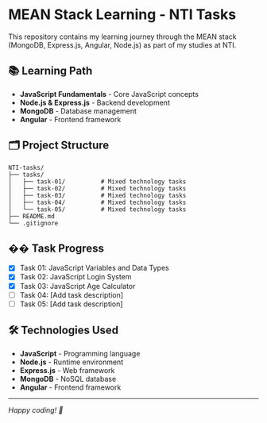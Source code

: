# MEAN Stack Learning - NTI Tasks

This repository contains my learning journey through the MEAN stack (MongoDB, Express.js, Angular, Node.js) as part of my studies at NTI.

## 📚 Learning Path

- **JavaScript Fundamentals** - Core JavaScript concepts
- **Node.js & Express.js** - Backend development
- **MongoDB** - Database management
- **Angular** - Frontend framework

## 🗂️ Project Structure

```
NTI-tasks/
├── tasks/
│   ├── task-01/          # Mixed technology tasks
│   ├── task-02/          # Mixed technology tasks
│   ├── task-03/          # Mixed technology tasks
│   ├── task-04/          # Mixed technology tasks
│   └── task-05/          # Mixed technology tasks
├── README.md
└── .gitignore
```

## �� Task Progress

- [x] Task 01: JavaScript Variables and Data Types
- [x] Task 02: JavaScript Login System
- [x] Task 03: JavaScript Age Calculator
- [ ] Task 04: [Add task description]
- [ ] Task 05: [Add task description]

## 🛠️ Technologies Used

- **JavaScript** - Programming language
- **Node.js** - Runtime environment
- **Express.js** - Web framework
- **MongoDB** - NoSQL database
- **Angular** - Frontend framework

---

*Happy coding! 🎉*
